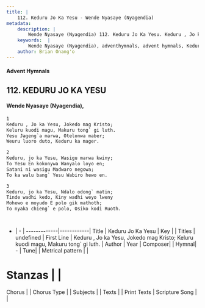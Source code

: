 ```yaml
---
title: |
    112. Keduru Jo Ka Yesu - Wende Nyasaye (Nyagendia)
metadata:
    description: |
        Wende Nyasaye (Nyagendia) 112. Keduru Jo Ka Yesu. Keduru , Jo ka Yesu, Jokedo mag Kristo; Keluru kuodi magu, Makuru tong` gi luth. Yesu Jageng`a marwa, Otelonwa maber; Weuru luoro duto, Keduru ka mager.  
    keywords:  |
        Wende Nyasaye (Nyagendia), adventhymnals, advent hymnals, Keduru Jo Ka Yesu, Keduru , Jo ka Yesu, Jokedo mag Kristo; Keluru kuodi magu, Makuru tong` gi luth.. 
    author: Brian Onang'o
---
```


#### Advent Hymnals
## 112. KEDURU JO KA YESU
####  Wende Nyasaye (Nyagendia),

```txt
1
Keduru , Jo ka Yesu, Jokedo mag Kristo;
Keluru kuodi magu, Makuru tong` gi luth.
Yesu Jageng`a marwa, Otelonwa maber;
Weuru luoro duto, Keduru ka mager.

2
Keduru, jo ka Yesu, Wasigu marwa kwiny;
To Yesu En kokonywa Wanyalo loyo en;
Satani ni wasigu Madwaro negowa;
To ka walu bang` Yesu Wabiro hewo en.

3
Keduru, jo ka Yesu, Ndalo odong` matin;
Tinde wadhi kedo, Kiny wadhi weyo lweny
Mohewo e moyudo E polo gik mathoth;
To nyaka chieng` e polo, Osiko kodi Ruoth.




```

- |   -  |
-------------|------------|
Title | Keduru Jo Ka Yesu |
Key |  |
Titles | undefined |
First Line | Keduru , Jo ka Yesu, Jokedo mag Kristo; Keluru kuodi magu, Makuru tong` gi luth. |
Author | 
Year | 
Composer| |
Hymnal|  - |
Tune|  |
Metrical pattern | |
# Stanzas |  |
Chorus |  |
Chorus Type |  |
Subjects | |
Texts |  |
Print Texts | 
Scripture Song |  |
    
